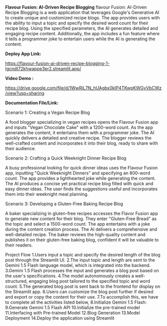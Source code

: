 **Flavour Fusion: AI-Driven Recipe Blogging**
flavour Fusion: AI-Driven Recipe Blogging is a web application that leverages Google's Generative AI to create unique and customized recipe blogs. The app provides users with the ability to input a topic and specify the desired word count for their recipe blog. Using the specified parameters, the AI generates detailed and engaging recipe content. Additionally, the app includes a fun feature where it tells a programmer joke to entertain users while the AI is generating the content.


**Deploy App Link:**

https://flavour-fusion-ai-driven-recipe-blogging-1-lgcndt72khwappe3er2.streamlit.app/

**Video Demo :**

https://drive.google.com/file/d/1WwRiL7N_hUAgbx0kIP4TKwpKWGvVbCWz/view?usp=sharing


**Documentation File/Link:**





Scenario 1: Creating a Vegan Recipe Blog

A food blogger specializing in vegan recipes opens the Flavour Fusion app and inputs "Vegan Chocolate Cake" with a 1200-word count. As the app generates the content, it entertains them with a programmer joke. The AI quickly delivers a detailed and creative recipe. The blogger reviews the well-crafted content and incorporates it into their blog, ready to share with their audience.

Scenario 2: Crafting a Quick Weeknight Dinner Recipe Blog

A busy professional looking for quick dinner ideas uses the Flavour Fusion app, inputting "Quick Weeknight Dinners" and specifying an 800-word count. The app provides a lighthearted joke while generating the content. The AI produces a concise yet practical recipe blog filled with quick and easy dinner ideas. The user finds the suggestions useful and incorporates them into their weeknight meal planning.

Scenario 3: Developing a Gluten-Free Baking Recipe Blog

A baker specializing in gluten-free recipes accesses the Flavor Fusion app to generate new content for their blog. They enter "Gluten-Free Bread" as the topic and select a 1500-word count. The app entertains with a joke during the content creation process. The AI delivers a comprehensive and well-detailed recipe. The baker reviews the high-quality content and publishes it on their gluten-free baking blog, confident it will be valuable to their readers.


Project Flow
1.Users input a topic and specify the desired length of the blog post through the Streamlit UI.
2.The input topic and length are sent to the Gemini 1.5 Flash language model, which is integrated into the backend.
3.Gemini 1.5 Flash processes the input and generates a blog post based on the user's specifications.
4.The model autonomously creates a well-structured, engaging blog post tailored to the specified topic and word count.
5.The generated blog post is sent back to the frontend for display on the Streamlit app.
6.Users can customize the blog post further if desired and export or copy the content for their use.
7.To accomplish this, we have to complete all the activities listed below,
8.Initialize Gemini 1.5 Flash:
9.Generate Gemini 1.5 Flash  API
10.Initialize the pre-trained model
11.Interfacing with Pre-trained Model
12.Blog Generation
13.Model Deployment
14.Deploy the application using Streamlit




















